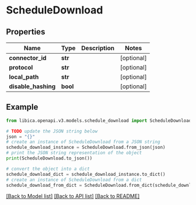# ScheduleDownload


## Properties

Name | Type | Description | Notes
------------ | ------------- | ------------- | -------------
**connector_id** | **str** |  | [optional] 
**protocol** | **str** |  | [optional] 
**local_path** | **str** |  | [optional] 
**disable_hashing** | **bool** |  | [optional] 

## Example

```python
from libica.openapi.v3.models.schedule_download import ScheduleDownload

# TODO update the JSON string below
json = "{}"
# create an instance of ScheduleDownload from a JSON string
schedule_download_instance = ScheduleDownload.from_json(json)
# print the JSON string representation of the object
print(ScheduleDownload.to_json())

# convert the object into a dict
schedule_download_dict = schedule_download_instance.to_dict()
# create an instance of ScheduleDownload from a dict
schedule_download_from_dict = ScheduleDownload.from_dict(schedule_download_dict)
```
[[Back to Model list]](../README.md#documentation-for-models) [[Back to API list]](../README.md#documentation-for-api-endpoints) [[Back to README]](../README.md)


